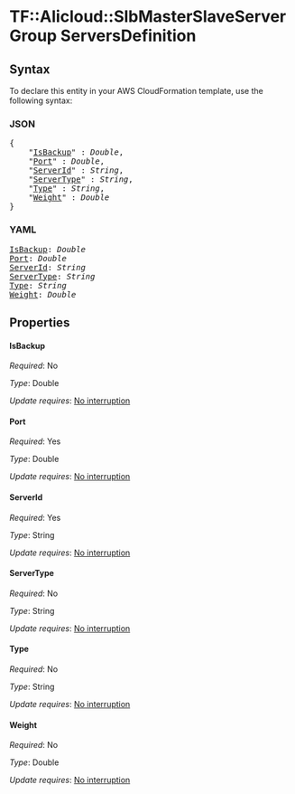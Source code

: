 # TF::Alicloud::SlbMasterSlaveServerGroup ServersDefinition

## Syntax

To declare this entity in your AWS CloudFormation template, use the following syntax:

### JSON

<pre>
{
    "<a href="#isbackup" title="IsBackup">IsBackup</a>" : <i>Double</i>,
    "<a href="#port" title="Port">Port</a>" : <i>Double</i>,
    "<a href="#serverid" title="ServerId">ServerId</a>" : <i>String</i>,
    "<a href="#servertype" title="ServerType">ServerType</a>" : <i>String</i>,
    "<a href="#type" title="Type">Type</a>" : <i>String</i>,
    "<a href="#weight" title="Weight">Weight</a>" : <i>Double</i>
}
</pre>

### YAML

<pre>
<a href="#isbackup" title="IsBackup">IsBackup</a>: <i>Double</i>
<a href="#port" title="Port">Port</a>: <i>Double</i>
<a href="#serverid" title="ServerId">ServerId</a>: <i>String</i>
<a href="#servertype" title="ServerType">ServerType</a>: <i>String</i>
<a href="#type" title="Type">Type</a>: <i>String</i>
<a href="#weight" title="Weight">Weight</a>: <i>Double</i>
</pre>

## Properties

#### IsBackup

_Required_: No

_Type_: Double

_Update requires_: [No interruption](https://docs.aws.amazon.com/AWSCloudFormation/latest/UserGuide/using-cfn-updating-stacks-update-behaviors.html#update-no-interrupt)

#### Port

_Required_: Yes

_Type_: Double

_Update requires_: [No interruption](https://docs.aws.amazon.com/AWSCloudFormation/latest/UserGuide/using-cfn-updating-stacks-update-behaviors.html#update-no-interrupt)

#### ServerId

_Required_: Yes

_Type_: String

_Update requires_: [No interruption](https://docs.aws.amazon.com/AWSCloudFormation/latest/UserGuide/using-cfn-updating-stacks-update-behaviors.html#update-no-interrupt)

#### ServerType

_Required_: No

_Type_: String

_Update requires_: [No interruption](https://docs.aws.amazon.com/AWSCloudFormation/latest/UserGuide/using-cfn-updating-stacks-update-behaviors.html#update-no-interrupt)

#### Type

_Required_: No

_Type_: String

_Update requires_: [No interruption](https://docs.aws.amazon.com/AWSCloudFormation/latest/UserGuide/using-cfn-updating-stacks-update-behaviors.html#update-no-interrupt)

#### Weight

_Required_: No

_Type_: Double

_Update requires_: [No interruption](https://docs.aws.amazon.com/AWSCloudFormation/latest/UserGuide/using-cfn-updating-stacks-update-behaviors.html#update-no-interrupt)

